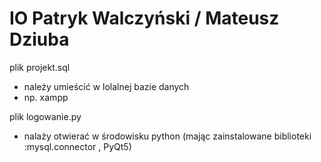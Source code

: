 # IO Patryk Walczyński / Mateusz Dziuba


plik projekt.sql
- należy umieścić w lolalnej bazie danych 
- np. xampp

plik logowanie.py
- nalaży otwierać w środowisku python (mając zainstalowane biblioteki :mysql.connector , PyQt5)
